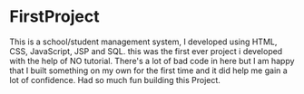 # FirstProject
This is a school/student management system, I developed using HTML, CSS, JavaScript, JSP and SQL. 
this was the first ever project i developed with the help of NO tutorial. There's a lot of bad code in here but I am happy that I built something on my own for the first time and 
it did help me gain a lot of confidence. Had so much fun building this Project. 
